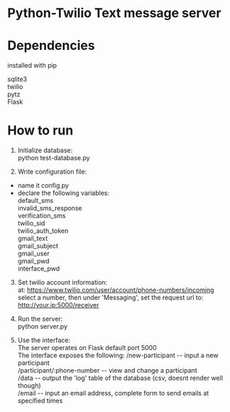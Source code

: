 Python-Twilio Text message server  
==========================  
  
Dependencies  
============  
installed with pip

sqlite3  
twilio  
pytz  
Flask  

How to run  
==========  
1. Initialize database:  
	python test-database.py  
  
2. Write configuration file:  
  - name it config.py  
  - declare the following variables:  
  	default_sms  
  	invalid_sms_response  
  	verification_sms  
  	twilio_sid  
  	twilio_auth_token  
  	gmail_text  
  	gmail_subject  
  	gmail_user  
  	gmail_pwd  
  	interface_pwd   
  
3. Set twilio account information:  
	at: https://www.twilio.com/user/account/phone-numbers/incoming  
	select a number, then under 'Messaging', set the request url to:  
	http://your.ip:5000/receiver   
  
4. Run the server:  
	python server.py  
  
5. Use the interface:  
  The server operates on Flask default port 5000  
  The interface exposes the following:
  /new-participant  -- input a new participant  
  /participant/:phone-number   -- view and change a participant  
  /data  -- output the 'log' table of the database (csv, doesnt render well though)  
  /email -- input an email address, complete form to send emails at specified times  


